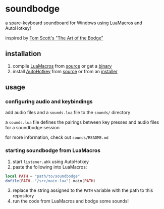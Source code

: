 # soundbodge
a spare-keyboard soundboard for Windows using LuaMacros and AutoHotkey!

inspired by [Tom Scott's "The Art of the Bodge"](https://youtu.be/lIFE7h3m40U)

## installation
1. compile [LuaMacros](https://github.com/me2d13/luamacros) from
[source](https://github.com/me2d13/luamacros/blob/master/DevGuide.md)
or get a
[binary](http://www.hidmacros.eu/forum/viewtopic.php?t=241)
2. install [AutoHotkey](https://www.autohotkey.com/) from
[source](https://github.com/Lexikos/AutoHotkey_L)
or from an
[installer](https://www.autohotkey.com/download/)

## usage
### configuring audio and keybindings
add audio files and a `sounds.lua` file to the `sounds/` directory

a `sounds.lua` file defines the pairings between key presses and audio files for a soundbodge session

for more information, check out `sounds/README.md`

### starting soundbodge from LuaMacros
1. start `listener.ahk` using AutoHotkey
2. paste the following into LuaMacros:
```lua
local PATH = "path/to/soundbodge"
dofile(PATH.."/src/main.lua").main(PATH)
```
3. replace the string assigned to the `PATH` variable with the path to this repository
4. run the code from LuaMacros and bodge some sounds!
